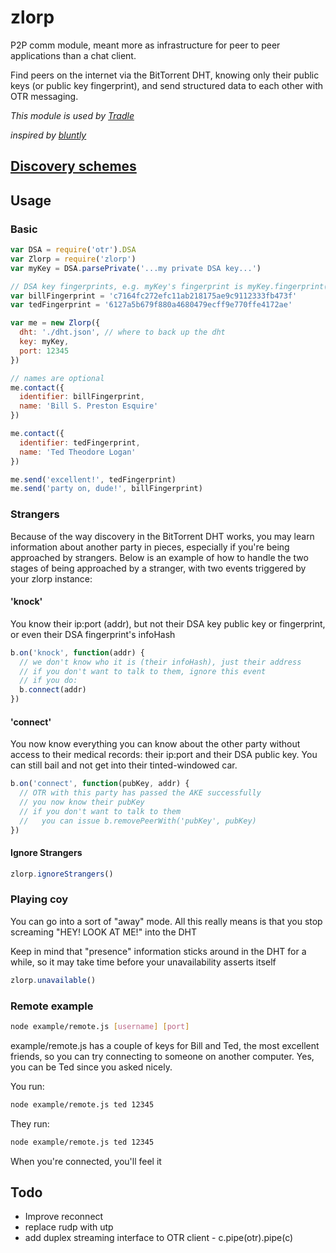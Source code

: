 # zlorp

P2P comm module, meant more as infrastructure for peer to peer applications than a chat client.

Find peers on the internet via the BitTorrent DHT, knowing only their public keys (or public key fingerprint), and send structured data to each other with OTR messaging.

_This module is used by [Tradle](https://github.com/tradle)_  

_inspired by [bluntly](https://github.com/danoctavian/bluntly)_

## [Discovery schemes](./Discovery-Schemes.md)

## Usage

### Basic

```js
var DSA = require('otr').DSA
var Zlorp = require('zlorp')
var myKey = DSA.parsePrivate('...my private DSA key...')

// DSA key fingerprints, e.g. myKey's fingerprint is myKey.fingerprint()
var billFingerprint = 'c7164fc272efc11ab218175ae9c9112333fb473f' 
var tedFingerprint = '6127a5b679f880a4680479ecff9e770ffe4172ae' 

var me = new Zlorp({
  dht: './dht.json', // where to back up the dht
  key: myKey,
  port: 12345
})

// names are optional
me.contact({
  identifier: billFingerprint, 
  name: 'Bill S. Preston Esquire'
})

me.contact({
  identifier: tedFingerprint, 
  name: 'Ted Theodore Logan'
})

me.send('excellent!', tedFingerprint)
me.send('party on, dude!', billFingerprint)
```

### Strangers

Because of the way discovery in the BitTorrent DHT works, you may learn information about another party in pieces, especially if you're being approached by strangers. Below is an example of how to handle the two stages of being approached by a stranger, with two events triggered by your zlorp instance:

#### 'knock'

You know their ip:port (addr), but not their DSA key public key or fingerprint, or even their DSA fingerprint's infoHash

```js
b.on('knock', function(addr) {
  // we don't know who it is (their infoHash), just their address
  // if you don't want to talk to them, ignore this event
  // if you do:
  b.connect(addr)
})
```

#### 'connect'

You now know everything you can know about the other party without access to their medical records: their ip:port and their DSA public key. You can still bail and not get into their tinted-windowed car.

```js
b.on('connect', function(pubKey, addr) {
  // OTR with this party has passed the AKE successfully
  // you now know their pubKey
  // if you don't want to talk to them 
  //   you can issue b.removePeerWith('pubKey', pubKey)
})
```

#### Ignore Strangers

```js
zlorp.ignoreStrangers()
```

### Playing coy

You can go into a sort of "away" mode. All this really means is that you stop screaming "HEY! LOOK AT ME!" into the DHT

Keep in mind that "presence" information sticks around in the DHT for a while, so it may take time before your unavailability asserts itself

```js
zlorp.unavailable()
```

### Remote example

```bash
node example/remote.js [username] [port]
```

example/remote.js has a couple of keys for Bill and Ted, the most excellent friends, so you can try connecting to someone on another computer. Yes, you can be Ted since you asked nicely.

You run:

```bash
node example/remote.js ted 12345
```

They run:

```bash
node example/remote.js ted 12345
```

When you're connected, you'll feel it

## Todo

- Improve reconnect
- replace rudp with utp
- add duplex streaming interface to OTR client - c.pipe(otr).pipe(c)
